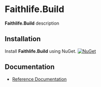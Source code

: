 # Faithlife.Build

**Faithlife.Build** description

## Installation

Install **Faithlife.Build** using NuGet. [![NuGet](https://img.shields.io/nuget/v/Faithlife.Build.svg)](https://www.nuget.org/packages/Faithlife.Build)

## Documentation

* [Reference Documentation](Faithlife.Build.md)
